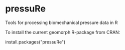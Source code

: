 # pressuRe
Tools for processing biomechanical pressure data in R

To install the current geomorph R-package from CRAN:

install.packages("pressuRe") 
